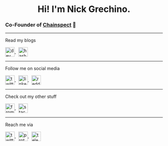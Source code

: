 <h1 align="center">Hi! I'm Nick Grechino.</h1>
<h3>Co-Founder of <a href="https://chainspect.app/" target="blank" rel="noreferrer">Chainspect</a> 🚀</h3>

<hr>

<p>Read my blogs</p>
<p align="left">
  <a href="https://dev.to/fromaline" target="blank" rel="noreferrer">
    <img align="center" src="https://raw.githubusercontent.com/rahuldkjain/github-profile-readme-generator/master/src/images/icons/Social/devto.svg" alt="dev community logo" height="30" />
  </a>
  &nbsp;
  <a href="https://blog.fromaline.com/" target="blank" rel="noreferrer">
    <img align="center" src="https://cdn.hashnode.com/res/hashnode/image/upload/v1611902473383/CDyAuTy75.png?auto=compress" height="30" alt="hashnode logo" />
  </a>
</p>

<hr>

<p>Follow me on social media</p>
<p align="left">
  <a href="https://twitter.com/fromaline" target="blank" rel="noreferrer">
    <img align="center" src="https://raw.githubusercontent.com/rahuldkjain/github-profile-readme-generator/master/src/images/icons/Social/twitter.svg" alt="twitter logo" height="30" />
  </a>
  &nbsp;
  <a href="https://linkedin.com/in/fromaline" target="blank" rel="noreferrer">
    <img align="center" src="https://raw.githubusercontent.com/rahuldkjain/github-profile-readme-generator/master/src/images/icons/Social/linked-in-alt.svg" alt="linkedin logo" height="30" />
  </a>
  &nbsp;
  <a href="https://www.reddit.com/user/grekatron" target="blank" rel="noreferrer">
    <img align="center" src="https://www.redditinc.com/assets/images/site/reddit-logo.png" height="30" alt="reddit logo" />
  </a>
</p>

<hr>

<p>Check out my other stuff</p>
<p align="left">
  <a href="https://www.fromaline.com/" target="blank" rel="noreferrer">
    <img align="center" src="https://www.downloadclipart.net/large/world-wide-web-png-clipart.png" height="30" alt="fromaline's website" />
  </a>
  &nbsp;
  <a href="https://stackoverflow.com/users/13162259/fromaline" target="blank" rel="noreferrer">
    <img align="center" src="https://raw.githubusercontent.com/rahuldkjain/github-profile-readme-generator/master/src/images/icons/Social/stack-overflow.svg" height="30" alt="stackoverflow logo" />
  </a>
</p>

<hr>

<p>Reach me via</p>
<p align="left">
  <a href="https://twitter.com/fromaline" target="blank" rel="noreferrer">
    <img align="center" src="https://raw.githubusercontent.com/rahuldkjain/github-profile-readme-generator/master/src/images/icons/Social/twitter.svg" height="30" alt="twitter logo" />
  </a>
  &nbsp;
  <a href="mailto:grechino@protonmail.com" target="blank" rel="noreferrer">
    <img align="center" src="https://cdn.iconscout.com/icon/free/png-256/protonmail-2752093-2284910.png" height="30" alt="protonmail logo" />
  </a>
  &nbsp;
  <a href="https://t.me/fromaline" target="blank" rel="noreferrer">
    <img align="center" src="https://upload.wikimedia.org/wikipedia/commons/8/83/Telegram_2019_Logo.svg" height="30" alt="telegram logo" />
  </a>
</p>
